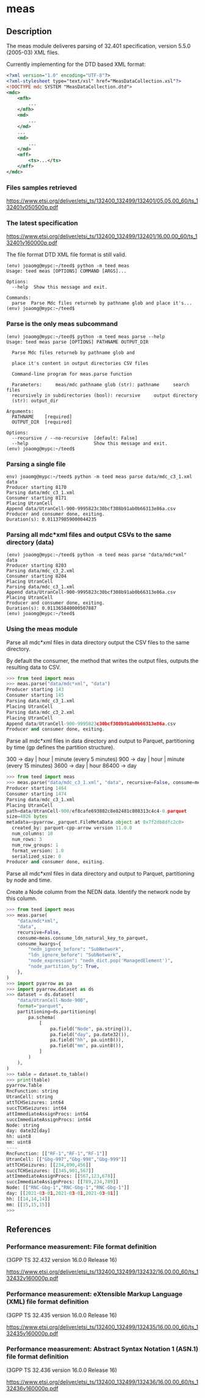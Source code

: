 # meas

## Description

The meas module deliveres parsing of 32.401 specification, version 5.5.0 (2005-03) XML files.

Currently implementing for the DTD based XML format:

```xml
<?xml version="1.0" encoding="UTF-8"?>
<?xml-stylesheet type="text/xsl" href="MeasDataCollection.xsl"?>
<!DOCTYPE mdc SYSTEM "MeasDataCollection.dtd">
<mdc>
    <mfh>
        ...
    </mfh>
    <md>
        ...
    </md>
    ...
    <md>
        ...
    </md>
    <mff>
        <ts>...</ts>
    </mff>
</mdc>
```

### Files samples retrieved

https://www.etsi.org/deliver/etsi_ts/132400_132499/132401/05.05.00_60/ts_132401v050500p.pdf

### The latest specification

https://www.etsi.org/deliver/etsi_ts/132400_132499/132401/16.00.00_60/ts_132401v160000p.pdf

The file format DTD XML file format is still valid.

```shell
(env) joaomg@mypc:~/teed$ python -m teed meas
Usage: teed meas [OPTIONS] COMMAND [ARGS]...

Options:
  --help  Show this message and exit.

Commands:
  parse  Parse Mdc files returneb by pathname glob and place it's...
(env) joaomg@mypc:~/teed$
```

### Parse is the only meas subcommand

```shell
(env) joaomg@mypc:~/teed$ python -m teed meas parse --help
Usage: teed meas parse [OPTIONS] PATHNAME OUTPUT_DIR

  Parse Mdc files returneb by pathname glob and

  place it's content in output directories CSV files

  Command-line program for meas.parse function

  Parameters:     meas/mdc pathname glob (str): pathname     search files
  recursively in subdirectories (bool): recursive     output directory
  (str): output_dir

Arguments:
  PATHNAME    [required]
  OUTPUT_DIR  [required]

Options:
  --recursive / --no-recursive  [default: False]
  --help                        Show this message and exit.
(env) joaomg@mypc:~/teed$
```

### Parsing a single file

```shell
env) joaomg@mypc:~/teed$ python -m teed meas parse data/mdc_c3_1.xml data
Producer starting 8170
Parsing data/mdc_c3_1.xml
Consumer starting 8171
Placing UtranCell
Append data/UtranCell-900-9995823c30bcf308b91ab0b66313e86a.csv
Producer and consumer done, exiting.
Duration(s): 0.011379859000044235
```

### Parsing all mdc\*xml files and output CSVs to the same directory (data)

```shell
(env) joaomg@mypc:~/teed$ python -m teed meas parse "data/mdc*xml" data
Producer starting 8203
Parsing data/mdc_c3_2.xml
Consumer starting 8204
Placing UtranCell
Parsing data/mdc_c3_1.xml
Append data/UtranCell-900-9995823c30bcf308b91ab0b66313e86a.csv
Placing UtranCell
Producer and consumer done, exiting.
Duration(s): 0.011365840000507887
(env) joaomg@mypc:~/teed$
```

### Using the meas module

Parse all mdc\*xml files in data directory output the CSV files to the same directory.

By default the consumer, the method that writes the output files, outputs the resulting data to CSV.

```python
>>> from teed import meas
>>> meas.parse("data/mdc*xml", "data")
Producer starting 143
Consumer starting 145
Parsing data/mdc_c3_1.xml
Placing UtranCell
Parsing data/mdc_c3_2.xml
Placing UtranCell
Append data/UtranCell-900-9995823c30bcf308b91ab0b66313e86a.csv
Producer and consumer done, exiting.
```

Parse all mdc\*xml files in data directory and output to Parquet, partitioning by time (gp defines the partition structure).

300 -> day | hour | minute (every 5 minutes)
900 -> day | hour | minute (every 15 minutes)
3600 -> day | hour
86400 -> day

```python
>>> from teed import meas
>>> meas.parse("data/mdc_c3_1.xml", "data", recursive=False, consume=meas.consume_ldn_natural_key_to_parquet)
Producer starting 1464
Consumer starting 1474
Parsing data/mdc_c3_1.xml
Placing UtranCell
path=data/UtranCell-900/ef8cafe693802c8e82481c808313c4c4-0.parquet
size=4026 bytes
metadata=<pyarrow._parquet.FileMetaData object at 0x7f2db8dfc2c0>
  created_by: parquet-cpp-arrow version 11.0.0
  num_columns: 10
  num_rows: 3
  num_row_groups: 1
  format_version: 1.0
  serialized_size: 0
Producer and consumer done, exiting.
```

Parse all mdc\*xml files in data directory and output to Parquet, partitioning by node and time.

Create a Node column from the NEDN data. Identify the network node by this column.

```python
>>> from teed import meas
>>> meas.parse(
    "data/mdc*xml",
    "data",
    recursive=False,
    consume=meas.consume_ldn_natural_key_to_parquet,
    consume_kwargs={
        "nedn_ignore_before": "SubNetwork",
        "ldn_ignore_before": "SubNetwork",
        "node_expression": "nedn_dict.pop('ManagedElement')",
        "node_partition_by": True,
    },
)
>>> import pyarrow as pa
>>> import pyarrow.dataset as ds
>>> dataset = ds.dataset(
    "data/UtranCell-Node-900",
    format="parquet",
    partitioning=ds.partitioning(
        pa.schema(
            [
                pa.field("Node", pa.string()),
                pa.field("day", pa.date32()),
                pa.field("hh", pa.uint8()),
                pa.field("mm", pa.uint8()),
            ]
        )
    ),
)
>>> table = dataset.to_table()
>>> print(table)
pyarrow.Table
RncFunction: string
UtranCell: string
attTCHSeizures: int64
succTCHSeizures: int64
attImmediateAssignProcs: int64
succImmediateAssignProcs: int64
Node: string
day: date32[day]
hh: uint8
mm: uint8
----
RncFunction: [["RF-1","RF-1","RF-1"]]
UtranCell: [["Gbg-997","Gbg-998","Gbg-999"]]
attTCHSeizures: [[234,890,456]]
succTCHSeizures: [[345,901,567]]
attImmediateAssignProcs: [[567,123,678]]
succImmediateAssignProcs: [[789,234,789]]
Node: [["RNC-Gbg-1","RNC-Gbg-1","RNC-Gbg-1"]]
day: [[2021-03-01,2021-03-01,2021-03-01]]
hh: [[14,14,14]]
mm: [[15,15,15]]
>>>
```

## References

### Performance measurement: File format definition

(3GPP TS 32.432 version 16.0.0 Release 16)

https://www.etsi.org/deliver/etsi_ts/132400_132499/132432/16.00.00_60/ts_132432v160000p.pdf

### Performance measurement: eXtensible Markup Language (XML) file format definition

(3GPP TS 32.435 version 16.0.0 Release 16)

https://www.etsi.org/deliver/etsi_ts/132400_132499/132435/16.00.00_60/ts_132435v160000p.pdf

### Performance measurement: Abstract Syntax Notation 1 (ASN.1) file format definition

(3GPP TS 32.436 version 16.0.0 Release 16)

https://www.etsi.org/deliver/etsi_ts/132400_132499/132436/16.00.00_60/ts_132436v160000p.pdf
